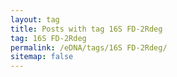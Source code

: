```yaml
---
layout: tag
title: Posts with tag 16S FD-2Rdeg
tag: 16S FD-2Rdeg
permalink: /eDNA/tags/16S FD-2Rdeg/
sitemap: false
---
```


